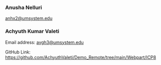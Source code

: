 ### Anusha Nelluri
anhx2@umsystem.edu

### Achyuth Kumar Valeti
Email address: avgh3@umsystem.edu

GitHub Link: 
https://github.com/AchyuthValeti/Demo_Remote/tree/main/Webpart/ICP8
